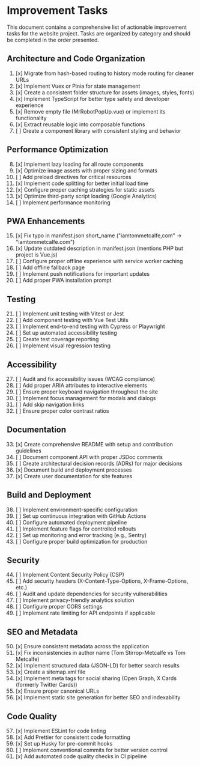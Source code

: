 # Improvement Tasks

This document contains a comprehensive list of actionable improvement tasks for the website project. Tasks are organized by category and should be completed in the order presented.

## Architecture and Code Organization

1. [x] Migrate from hash-based routing to history mode routing for cleaner URLs
2. [x] Implement Vuex or Pinia for state management
3. [x] Create a consistent folder structure for assets (images, styles, fonts)
4. [x] Implement TypeScript for better type safety and developer experience
5. [x] Remove empty file (MrRobotPopUp.vue) or implement its functionality
6. [x] Extract reusable logic into composable functions
7. [ ] Create a component library with consistent styling and behavior

## Performance Optimization

8. [x] Implement lazy loading for all route components
9. [x] Optimize image assets with proper sizing and formats
10. [ ] Add preload directives for critical resources
11. [x] Implement code splitting for better initial load time
12. [x] Configure proper caching strategies for static assets
13. [x] Optimize third-party script loading (Google Analytics)
14. [ ] Implement performance monitoring

## PWA Enhancements

15. [x] Fix typo in manifest.json short_name ("iamtommetcalfe,com" → "iamtommetcalfe.com")
16. [x] Update outdated description in manifest.json (mentions PHP but project is Vue.js)
17. [ ] Configure proper offline experience with service worker caching
18. [ ] Add offline fallback page
19. [ ] Implement push notifications for important updates
20. [ ] Add proper PWA installation prompt

## Testing

21. [ ] Implement unit testing with Vitest or Jest
22. [ ] Add component testing with Vue Test Utils
23. [ ] Implement end-to-end testing with Cypress or Playwright
24. [ ] Set up automated accessibility testing
25. [ ] Create test coverage reporting
26. [ ] Implement visual regression testing

## Accessibility

27. [ ] Audit and fix accessibility issues (WCAG compliance)
28. [ ] Add proper ARIA attributes to interactive elements
29. [ ] Ensure proper keyboard navigation throughout the site
30. [ ] Implement focus management for modals and dialogs
31. [ ] Add skip navigation links
32. [ ] Ensure proper color contrast ratios

## Documentation

33. [x] Create comprehensive README with setup and contribution guidelines
34. [ ] Document component API with proper JSDoc comments
35. [ ] Create architectural decision records (ADRs) for major decisions
36. [x] Document build and deployment processes
37. [x] Create user documentation for site features

## Build and Deployment

38. [ ] Implement environment-specific configuration
39. [ ] Set up continuous integration with GitHub Actions
40. [ ] Configure automated deployment pipeline
41. [ ] Implement feature flags for controlled rollouts
42. [ ] Set up monitoring and error tracking (e.g., Sentry)
43. [ ] Configure proper build optimization for production

## Security

44. [ ] Implement Content Security Policy (CSP)
45. [ ] Add security headers (X-Content-Type-Options, X-Frame-Options, etc.)
46. [ ] Audit and update dependencies for security vulnerabilities
47. [ ] Implement privacy-friendly analytics solution
48. [ ] Configure proper CORS settings
49. [ ] Implement rate limiting for API endpoints if applicable

## SEO and Metadata

50. [x] Ensure consistent metadata across the application
51. [x] Fix inconsistencies in author name (Tom Stirrop-Metcalfe vs Tom Metcalfe)
52. [x] Implement structured data (JSON-LD) for better search results
53. [x] Create a sitemap.xml file
54. [x] Implement meta tags for social sharing (Open Graph, X Cards (formerly Twitter Cards))
55. [x] Ensure proper canonical URLs
56. [x] Implement static site generation for better SEO and indexability

## Code Quality

57. [x] Implement ESLint for code linting
58. [x] Add Prettier for consistent code formatting
59. [x] Set up Husky for pre-commit hooks
60. [ ] Implement conventional commits for better version control
61. [x] Add automated code quality checks in CI pipeline
